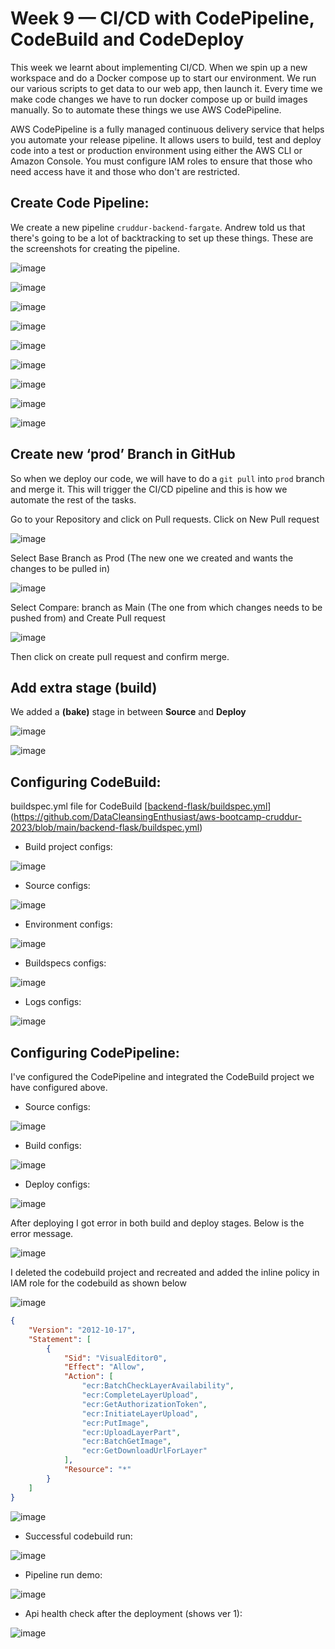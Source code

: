 # Week 9 — CI/CD with CodePipeline, CodeBuild and CodeDeploy
This week we learnt about implementing CI/CD. When we spin up a new workspace and do a Docker compose up to start our environment. We run our various scripts to get data to our web app, then launch it. Every time we make code changes we have to run docker compose up or build images manually. So to automate these things we use AWS CodePipeline.

AWS CodePipeline is a fully managed continuous delivery service that helps you automate your release pipeline. It allows users to build, test and deploy code into a test or production environment using either the AWS CLI or Amazon Console. You must configure IAM roles to ensure that those who need access have it and those who don't are restricted.

## **Create Code Pipeline:**

We create a new pipeline `cruddur-backend-fargate`. Andrew told us that there's going to be a lot of backtracking to set up these things. These are the screenshots for creating the pipeline.

![image](./assets/Week9_1_CreateCodepipeline.PNG)

![image](./assets/Week9_2_Connecttogit.PNG)

![image](./assets/Week9_3_Connecttogit.PNG)

![image](./assets/Week9_4_Connecttogit.PNG)

![image](./assets/Week9_5_CreateBranch_prod.PNG)

![image](./assets/Week9_6_selectBranch_prod.PNG)

![image](./assets/Week9_7_deploy.PNG)

![image](./assets/Week9_8.PNG)

![image](./assets/Week9_8_CreateCodepipeline.GIF)

## Create new ‘prod’ Branch in GitHub

So when we deploy our code, we will have to do a `git pull` into `prod` branch and merge it. This will trigger the CI/CD pipeline and this is  how we automate the rest of the tasks.

Go to your Repository and click on Pull requests. Click on New Pull request

![image](./assets/Week9_15_pullreq1.PNG)

Select Base Branch as Prod (The new one we created and wants the changes to be pulled in)

![image](./assets/Week9_15_pullreq2.PNG)

Select Compare: branch as Main (The one from which changes needs to be pushed from) and Create Pull request

![image](./assets/Week9_15_pullreq3.PNG)

Then click on create pull request and confirm merge.

## Add extra stage (build)

We added a **(bake)** stage in between **Source** and **Deploy**

![image](./assets/Week9_9_addtstage.PNG)

![image](./assets/Week9_10_bakeimage.PNG)

## **Configuring CodeBuild:**

buildspec.yml file for CodeBuild [[backend-flask/buildspec.yml](https://github.com/DataCleansingEnthusiast/aws-bootcamp-cruddur-2023/blob/main/backend-flask/buildspec.yml)](https://github.com/DataCleansingEnthusiast/aws-bootcamp-cruddur-2023/blob/main/backend-flask/buildspec.yml)

- Build project configs:

![image](./assets/Week9_a1_Buildprojectconfigs.PNG)

- Source configs:

![image](./assets/Week9_a2_Buildprojectconfigs.GIF)

- Environment configs:

![image](./assets/Week9_a1_Environment.GIF)

- Buildspecs configs:

![image](./assets/Week9_a1_buildspec.PNG)

- Logs configs:

![image](./assets/Week9_a1_logs.PNG)

## Configuring CodePipeline:

I've configured the CodePipeline and integrated the CodeBuild project we have configured above.

- Source configs:

![image](./assets/Week9_a2_Buildprojectconfigs.GIF)

- Build configs:

![image](./assets/Week9_a3_Buildprojectconfigs.GIF)

- Deploy configs:

![image](./assets/Week9_a4_Buildprojectconfigs.GIF)

After deploying I got error in both build and deploy stages. Below is the error message.

![image](./assets/Week9_Error.PNG)

I deleted the codebuild project and recreated and added the inline policy in IAM role for the codebuild as shown below

![image](./assets/Week9_a5_CodeBuildPolicy.PNG)

```json
{
    "Version": "2012-10-17",
    "Statement": [
        {
            "Sid": "VisualEditor0",
            "Effect": "Allow",
            "Action": [
                "ecr:BatchCheckLayerAvailability",
                "ecr:CompleteLayerUpload",
                "ecr:GetAuthorizationToken",
                "ecr:InitiateLayerUpload",
                "ecr:PutImage",
                "ecr:UploadLayerPart",
                "ecr:BatchGetImage",
                "ecr:GetDownloadUrlForLayer"
            ],
            "Resource": "*"
        }
    ]
}
```

![image](./assets/Week9_a6_CodeBuildInLinePolicy.PNG)

- Successful codebuild run:

![image](./assets/Week9_a1_CodeBuildSucceed.PNG)

- Pipeline run demo:

![image](./assets/Week9_a1_SuccessCodePipeline.GIF)

- Api health check after the deployment (shows ver 1):

![image](./assets/Week9_a1_HealthCheckV1.PNG)
